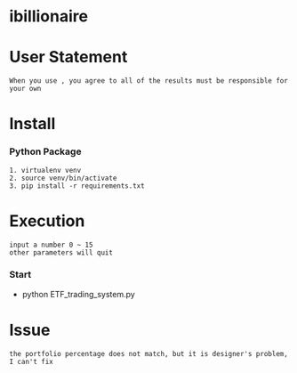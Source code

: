 # ibillionaire
# User Statement
	When you use , you agree to all of the results must be responsible for your own
# Install

### Python Package
	1. virtualenv venv
	2. source venv/bin/activate
	3. pip install -r requirements.txt

# Execution
	input a number 0 ~ 15
	other parameters will quit
### Start
  - python ETF_trading_system.py

# Issue
	the portfolio percentage does not match, but it is designer's problem, I can't fix